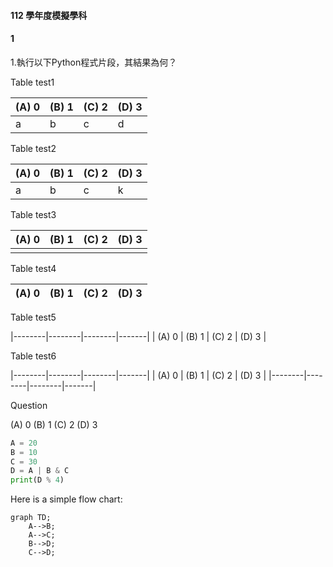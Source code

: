 #### 112 學年度模擬學科

#### 1
1.執行以下Python程式片段，其結果為何？



Table test1

| (A) 0  | (B) 1  | (C) 2  | (D) 3 |
|-|-|-|-|
| a | b | c | d|

Table test2

| (A) 0  | (B) 1  | (C) 2  | (D) 3 |
|--------|--------|--------|-------|
|   a    |   b    |    c   |   k   |

Table test3

|(A) 0 |(B) 1 |(C) 2 |(D) 3|
|-|-|-|-|
||||

Table test4

| (A) 0  | (B) 1  | (C) 2  | (D) 3 |
|--------|--------|--------|-------|

Table test5

|--------|--------|--------|-------|
| (A) 0  | (B) 1  | (C) 2  | (D) 3 |

Table test6

|--------|--------|--------|-------|
| (A) 0  | (B) 1  | (C) 2  | (D) 3 |
|--------|--------|--------|-------|


Question

(A) 0 (B) 1 (C) 2 (D) 3
```python
A =	20		
B =	10		
C =	30		
D =	A | B & C		
print(D % 4)
```


Here is a simple flow chart:

```mermaid
graph TD;
    A-->B;
    A-->C;
    B-->D;
    C-->D;
```
